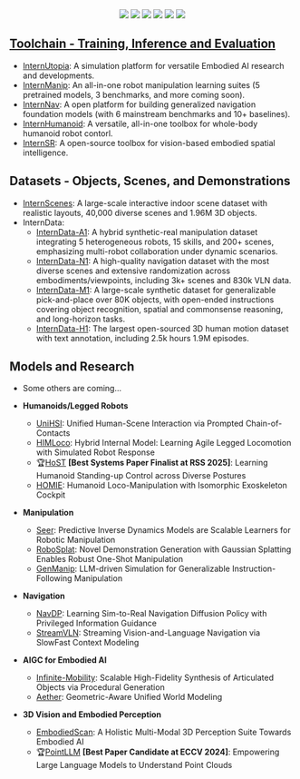 <div align="center">
  <div>
    <a href="https://www.xiaohongshu.com/user/profile/67e24dd1000000000e011c5f"><img src="https://img.shields.io/badge/Redbook-red?style=flat&logo=xiaohongshu&logoColor=red"/></a>
    <a href="https://space.bilibili.com/3546722198358311"><img src="https://img.shields.io/badge/-bilibili-ff69b4?style=flat&labelColor=ff69b4&logo=bilibili&logoColor=white"/></a>
    <a href="https://cdn.vansin.top/InternRobotics.jpg"><img src="https://img.shields.io/badge/WeChat-brightgreen?style=flat&logo=WeChat&logoColor=green"/></a>
    <a href="https://www.zhihu.com/people/InternRobotics"><img src="https://img.shields.io/badge/Zhihu-lightblue?style=flat&logo=zhihu&logoColor=blue"/></a>
    <a href="https://twitter.com/InternRobotics"><img src="https://img.shields.io/badge/Twitter-1DA1F2?style=flat&logo=twitter&logoColor=white"/></a>
    <a href="https://discord.gg/5jeaQHUj4B"><img src="https://img.shields.io/badge/Discord-5865F2?style=flat&logo=discord&logoColor=white"/>
    </div>
</div>

## Toolchain - Training, Inference and Evaluation 
- [InternUtopia](https://github.com/InternRobotics/InternUtopia): A simulation platform for versatile Embodied AI research and developments.
- [InternManip](https://github.com/InternRobotics/InternManip): An all-in-one robot manipulation learning suites (5 pretrained models, 3 benchmarks, and more coming soon).
- [InternNav](https://github.com/InternRobotics/InternNav): A open platform for building generalized navigation foundation models (with 6 mainstream benchmarks and 10+ baselines).
- [InternHumanoid](https://github.com/InternRobotics/InternHumanoid): A versatile, all-in-one toolbox for whole-body humanoid robot contorl.
- [InternSR](https://github.com/InternRobotics/InternSR): A open-source toolbox for vision-based embodied spatial intelligence.

## Datasets - Objects, Scenes, and Demonstrations
- [InternScenes](https://github.com/InternRobotics/InternScenes): A large-scale interactive indoor scene dataset with realistic layouts, 40,000 diverse scenes and 1.96M 3D objects.
- InternData:
  - [InternData-A1](https://huggingface.co/datasets/InternRobotics/InternData-A1): A hybrid synthetic-real manipulation dataset integrating 5 heterogeneous robots, 15 skills, and 200+ scenes, emphasizing multi-robot collaboration under dynamic scenarios.
  - [InternData-N1](https://huggingface.co/datasets/InternRobotics/InternData-N1): A high-quality navigation dataset with the most diverse scenes and extensive randomization across embodiments/viewpoints, including 3k+ scenes and 830k VLN data.
  - [InternData-M1](https://huggingface.co/datasets/InternRobotics/InternData-M1): A large-scale synthetic dataset for generalizable pick-and-place over 80K objects, with open-ended instructions covering object recognition, spatial and commonsense reasoning, and long-horizon tasks.
  - [InternData-H1](https://huggingface.co/datasets/InternRobotics/InternData-H1): The largest open-sourced 3D human motion dataset with text annotation, including 2.5k hours 1.9M episodes.
 
## Models and Research

- Some others are coming...

- **Humanoids/Legged Robots**
  - [UniHSI](https://github.com/InternRobotics/UniHSI): Unified Human-Scene Interaction via Prompted Chain-of-Contacts
  - [HIMLoco](https://github.com/InternRobotics/HIMLoco): Hybrid Internal Model: Learning Agile Legged Locomotion with Simulated Robot Response
  - 🏆[HoST](https://github.com/InternRobotics/HoST) **[Best Systems Paper Finalist at RSS 2025]**: Learning Humanoid Standing-up Control across Diverse Postures
  - [HOMIE](https://github.com/InternRobotics/Homie): Humanoid Loco-Manipulation with Isomorphic Exoskeleton Cockpit

- **Manipulation**
  - [Seer](https://github.com/InternRobotics/Seer): Predictive Inverse Dynamics Models are Scalable Learners for Robotic Manipulation
  - [RoboSplat](https://github.com/InternRobotics/RoboSplat): Novel Demonstration Generation with Gaussian Splatting Enables Robust One-Shot Manipulation
  - [GenManip](https://github.com/InternRobotics/GenManip): LLM-driven Simulation for Generalizable Instruction-Following Manipulation

- **Navigation**
  - [NavDP](https://github.com/InternRobotics/NavDP): Learning Sim-to-Real Navigation Diffusion Policy with Privileged Information Guidance
  - [StreamVLN](https://github.com/InternRobotics/StreamVLN): Streaming Vision-and-Language Navigation via SlowFast Context Modeling

- **AIGC for Embodied AI**
  - [Infinite-Mobility](https://github.com/InternRobotics/Infinite-Mobility): Scalable High-Fidelity Synthesis of Articulated Objects via Procedural Generation
  - [Aether](https://github.com/InternRobotics/Aether): Geometric-Aware Unified World Modeling

- **3D Vision and Embodied Perception**
  - [EmbodiedScan](https://github.com/InternRobotics/EmbodiedScan): A Holistic Multi-Modal 3D Perception Suite Towards Embodied AI
  - 🏆[PointLLM](https://github.com/InternRobotics/PointLLM) **[Best Paper Candidate at ECCV 2024]**: Empowering Large Language Models to Understand Point Clouds


